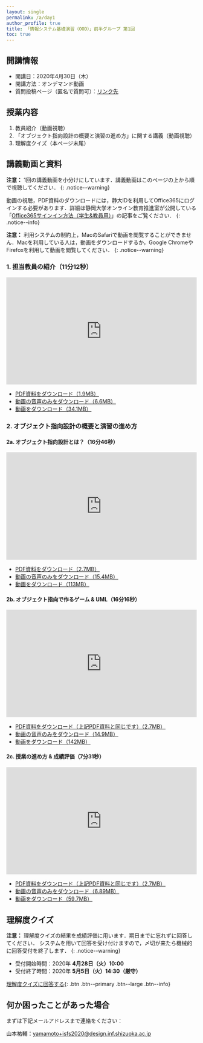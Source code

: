 ```yaml
---
layout: single
permalink: /a/day1
author_profile: true
title: 「情報システム基礎演習（OOD）」前半グループ 第1回
toc: true
---
```


## 開講情報

* 開講日：2020年4月30日（木）
* 開講方法：オンデマンド動画
* 質問投稿ページ（匿名で質問可）：[リンク先](https://app.sli.do/event/cs8xsr1e)


## 授業内容

1. 教員紹介（動画視聴）
2. 「オブジェクト指向設計の概要と演習の進め方」に関する講義（動画視聴）
3. 理解度クイズ（本ページ末尾）


## 講義動画と資料
**注意：** 1回の講義動画を小分けにしています．講義動画はこのページの上から順で視聴してください．
{: .notice--warning}

動画の視聴，PDF資料のダウンロードには，静大IDを利用してOffice365にログインする必要があります．詳細は静岡大学オンライン教育推進室が公開している「[Office365サインイン方法（学生&教員用）](https://wwp.shizuoka.ac.jp/online-education/office365%e3%82%b5%e3%82%a4%e3%83%b3%e3%82%a4%e3%83%b3%ef%bc%86-ms-stream%e8%a6%96%e8%81%b4%e6%96%b9%e6%b3%95%ef%bc%88%e5%ad%a6%e7%94%9f%e6%95%99%e5%93%a1%e7%94%a8%ef%bc%89/)」の記事をご覧ください．
{: .notice--info}

**注意：** 利用システムの制約上，MacのSafariで動画を閲覧することができません．Macを利用している人は，動画をダウンロードするか，Google ChromeやFirefoxを利用して動画を閲覧してください．
{: .notice--warning}


### 1. 担当教員の紹介（11分12秒）

<div style='max-width: 1280px'><div style='position: relative; padding-bottom: 56.25%; height: 0; overflow: hidden;'><iframe width="1280" height="720" src="https://web.microsoftstream.com/embed/video/8bebcd9e-90cc-46c8-8191-7723cb35f38b?autoplay=false&amp;showinfo=false" allowfullscreen style="border:none; position: absolute; top: 0; left: 0; right: 0; bottom: 0; height: 100%; max-width: 100%;"></iframe></div></div>

* [PDF資料をダウンロード（1.9MB）](https://b.hontolab.org/2yMPyXE)
* [動画の音声のみをダウンロード（6.6MB）](https://b.hontolab.org/3eqhPUp)
* [動画をダウンロード（34.1MB）](https://b.hontolab.org/34CDog2)


### 2. オブジェクト指向設計の概要と演習の進め方
#### 2a. オブジェクト指向設計とは？（16分46秒）

<div style='max-width: 1280px'><div style='position: relative; padding-bottom: 56.25%; height: 0; overflow: hidden;'><iframe width="1280" height="720" src="https://web.microsoftstream.com/embed/video/18414b6f-17f5-4c87-879b-28e78eee376a?autoplay=false&amp;showinfo=false" allowfullscreen style="border:none; position: absolute; top: 0; left: 0; right: 0; bottom: 0; height: 100%; max-width: 100%;"></iframe></div></div>

* [PDF資料をダウンロード（2.7MB）](https://b.hontolab.org/2UZVAwW)
* [動画の音声のみをダウンロード（15.4MB）](https://scii-my.sharepoint.com/:u:/g/personal/yusuke_yamamoto_cii_shizuoka_ac_jp/EejbZpWaa2tFrjn6L2kpnBUBjmmAOWNRlppqu6jDwhp_Pw?e=A1FEYX)
* [動画をダウンロード（113MB）](https://scii-my.sharepoint.com/:v:/g/personal/yusuke_yamamoto_cii_shizuoka_ac_jp/EffhUYs0aORJoXoODxaN_d0BJvS1_IJPVyw2qJV6hB0LDQ?e=ogVYeY)


#### 2b. オブジェクト指向で作るゲーム & UML（16分16秒）

<div style='max-width: 1280px'><div style='position: relative; padding-bottom: 56.25%; height: 0; overflow: hidden;'><iframe width="1280" height="720" src="https://web.microsoftstream.com/embed/video/952e883e-4e47-442c-959b-314c8770e5b4?autoplay=false&amp;showinfo=false" allowfullscreen style="border:none; position: absolute; top: 0; left: 0; right: 0; bottom: 0; height: 100%; max-width: 100%;"></iframe></div></div>

* [PDF資料をダウンロード（上記PDF資料と同じです）（2.7MB）](https://b.hontolab.org/2UZVAwW)
* [動画の音声のみをダウンロード（14.9MB）](https://scii-my.sharepoint.com/:u:/g/personal/yusuke_yamamoto_cii_shizuoka_ac_jp/EWDEktHqUrhPiwtqIRailg8BT0YvsHT4Rd28VZM6d7P6IQ?e=JAh614)
* [動画をダウンロード（142MB）](https://scii-my.sharepoint.com/:v:/g/personal/yusuke_yamamoto_cii_shizuoka_ac_jp/Efmy0jg4g4lLqyMSqoNqrX0BhPN-E0feWNJ-myxlbDHclg?e=K1cQjf)


#### 2c. 授業の進め方 & 成績評価（7分31秒）

<div style='max-width: 1280px'><div style='position: relative; padding-bottom: 56.25%; height: 0; overflow: hidden;'><iframe width="1280" height="720" src="https://web.microsoftstream.com/embed/video/363e0cba-2754-4ca0-95bf-dbc97aaf5379?autoplay=false&amp;showinfo=false" allowfullscreen style="border:none; position: absolute; top: 0; left: 0; right: 0; bottom: 0; height: 100%; max-width: 100%;"></iframe></div></div>

* [PDF資料をダウンロード（上記PDF資料と同じです）（2.7MB）](https://b.hontolab.org/2UZVAwW)
* [動画の音声のみをダウンロード（6.89MB）](https://scii-my.sharepoint.com/:u:/g/personal/yusuke_yamamoto_cii_shizuoka_ac_jp/ETbA7KMF_zFOqxajCh0nXXgBZ_GRdwVHf8ItOt6NQW0XrQ?e=xxGvZr)
* [動画をダウンロード（59.7MB）](https://scii-my.sharepoint.com/:v:/g/personal/yusuke_yamamoto_cii_shizuoka_ac_jp/ETSMxXu7uahForUqXXvII1wBaVJUJSbnvt3TU843Yt8nqw?e=NWoMsg)



## 理解度クイズ

**注意：** 理解度クイズの結果を成績評価に用います．期日までに忘れずに回答してください．
システムを用いて回答を受け付けますので，〆切が来たら機械的に回答受付を終了します．
{: .notice--warning}

* 受付開始時間：2020年 **4月28日（火）10:00**
* 受付終了時間：2020年 **5月5日（火）14:30（厳守）**

[理解度クイズに回答する](https://b.hontolab.org/3ei5xx4){: .btn .btn--primary .btn--large .btn--info}


## 何か困ったことがあった場合
まずは下記メールアドレスまで連絡をください：

山本祐輔：yamamoto+isfs2020@design.inf.shizuoka.ac.jp


